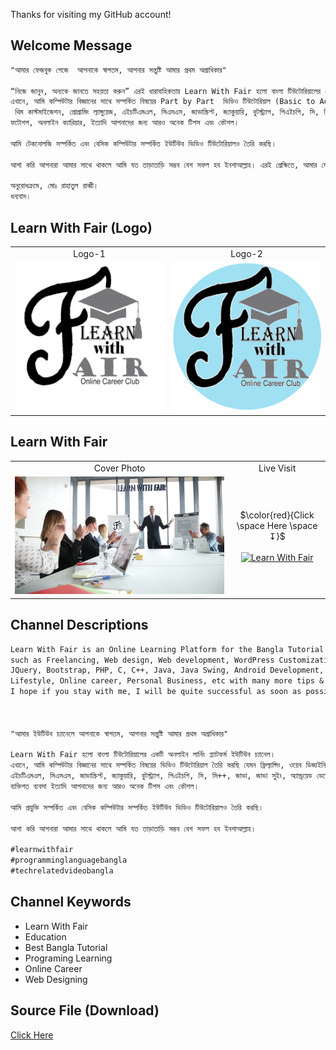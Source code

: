 Thanks for visiting my GitHub account!

## Welcome Message
```diff
"আমার ফেজবুক পেজে  আপনাকে স্বাগতম, আপনার সন্তুষ্টি আমার প্রথম অগ্রাধিকার"

“নিজে জানুন, অন্যকে জানতে সহয়তা করুন” এরই ধারাবাহিকতায় Learn With Fair হলো বাংলা টিউটোরিয়ালের একটি অনলাইন লার্নিং প্ল্যাটফর্ম ফেজবুক পেজ। 
এখানে, আমি কম্পিউটার বিজ্ঞানের সাথে সম্পর্কিত বিষয়ের Part by Part  ভিডিও টিউটোরিয়াল (Basic to Advance) তৈরি করছি যেমন ফ্রিল্যান্সিং, ওয়েব ডিজাইনিং, ওয়েব ডেভেলপিং, ওয়ার্ডপ্রেস কাস্টমাইজেশন,
 থিম কাস্টমাইজেশন, প্রোগ্রামিং ল্যাঙ্গুয়েজ, এইচটিএমএল, সিএসএস, জাভাস্ক্রিপ্ট, জ্যাকুয়ারি, বুটস্ট্র্যাপ, পিএইচপি, সি, সি++, জাভা, জাভা সুইং, অ্যান্ড্রয়েড ডেভেলপমেন্ট, ডাটাবেজ- মাই এসকিউএল , ভিডিও এডিটিং,
ফটোশপ, অনলাইন ক্যারিয়ার, ইত্যাদি আপনাদের জন্য আরও অনেক টিপস এবং কৌশল।   

আমি টেকনোলজি সম্পর্কিত এবং বেসিক কম্পিউটার সম্পর্কিত ইউটিউব ভিডিও টিউটোরিয়ালও তৈরি করছি।

আশা করি আপনারা আমার সাথে থাকলে আমি যত তাড়াতাড়ি সম্ভব বেশ সফল হব ইনশাআল্লাহ। এরই প্রেক্ষিতে, আমার ফেজবুক পেজে লাইক দিয়ে, পাশাপাশি  আপনার পরিচিতদের সাথে Share করার মাধ্যমে পাশে থাকবেন। 

অনুরোধক্রমে, মোঃ রাহাতুল রাব্বী। 
ধন্যবাদ। 
```

## Learn With Fair (Logo)
| | |
|:---:|:---:|
| Logo-1| Logo-2 |
|![logo](https://github.com/learnwithfair/YouTube-channel-documents/blob/main/logo/Learn%20With%20Fair%20Youtube%20Channel%20Logo.png)|![logo](https://github.com/learnwithfair/YouTube-channel-documents/blob/main/logo/Learn%20With%20Fair%20Youtube%20Channel%20Logo%20(2).png)|

## Learn With Fair

| | |
|:---:|:---:|
|Cover Photo |Live Visit  |
|![cover](https://github.com/learnwithfair/YouTube-channel-documents/blob/main/cover%20photo/Learn%20With%20Fair%20Youtube%20Channel%20Art.png)|$\color{red}{Click \space Here \space ↧}$ <br><br>[![Learn With Fair](https://github.com/learnwithfair/YouTube-channel-documents/blob/main/images/youtube.avif)](https://www.youtube.com/@learnwithfair)|





## Channel Descriptions
```diff
Learn With Fair is an Online Learning Platform for the Bangla Tutorial YouTube channel. Here, I'm making video tutorials of Computer Science related subjects
such as Freelancing, Web design, Web development, WordPress Customization, Theme Customization, Programming Language, HTML, CSS, JavaScript,
JQuery, Bootstrap, PHP, C, C++, Java, Java Swing, Android Development, My Sqlit,  Video Editing, Photoshop,
Lifestyle, Online career, Personal Business, etc with many more tips & tricks for our Audience. I'm also creating Tech-Related and Basic Computer YouTube video Tutorials.
I hope if you stay with me, I will be quite successful as soon as possible Insha-Allah.



"আমার ইউটিউব চ্যানেলে আপনাকে স্বাগতম, আপনার সন্তুষ্টি আমার প্রথম অগ্রাধিকার"

Learn With Fair হলো বাংলা টিউটোরিয়ালের একটি অনলাইন লার্নিং প্ল্যাটফর্ম ইউটিউব চ্যানেল।
এখানে, আমি কম্পিউটার বিজ্ঞানের সাথে সম্পর্কিত বিষয়ের ভিডিও টিউটোরিয়াল তৈরি করছি যেমন ফ্রিল্যান্সিং, ওয়েব ডিজাইনিং, ওয়েব ডেভেলপিং, ওয়ার্ডপ্রেস কাস্টমাইজেশন, থিম কাস্টমাইজেশন, প্রোগ্রামিং ল্যাঙ্গুয়েজ,
এইচটিএমএল, সিএসএস, জাভাস্ক্রিপ্ট, জ্যাকুয়ারি, বুটস্ট্র্যাপ, পিএইচপি, সি, সি++, জাভা, জাভা সুইং, অ্যান্ড্রয়েড ডেভেলপমেন্ট, মাই এসকিউএল,ডাটাবেজ, ভিডিও এডিটিং, ফটোশপ, লাইফস্টাইল, অনলাইন ক্যারিয়ার,
ব্যক্তিগত ব্যবসা ইত্যাদি আপনাদের জন্য আরও অনেক টিপস এবং কৌশল। 

আমি প্রযুক্তি সম্পর্কিত এবং বেসিক কম্পিউটার সম্পর্কিত ইউটিউব ভিডিও টিউটোরিয়ালও তৈরি করছি।

আশা করি আপনারা আমার সাথে থাকলে আমি যত তাড়াতাড়ি সম্ভব বেশ সফল হব ইনশাআল্লাহ। 

#learnwithfair
#programminglanguagebangla
#techrelatedvideobangla
```

## Channel Keywords

  * Learn With Fair
  * Education
  * Best Bangla Tutorial
  * Programing Learning
  * Online Career
  * Web Designing

## Source File (Download)
[Click Here](https://mega.nz/folder/1W0SWZrI#wjtspbQmXZBUAP07-7lgew)

